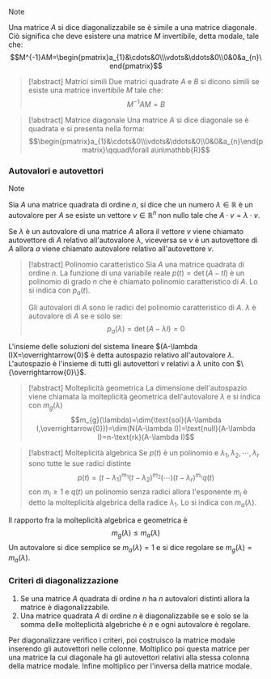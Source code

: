 >[!note]
>Una matrice $A$ si dice diagonalizzabile se è simile a una matrice diagonale. Ciò significa che deve esistere una matrice $M$ invertibile, detta modale, tale che:
>$$M^{-1}AM=\begin{pmatrix}a_{1}&\cdots&0\\\vdots&\ddots&0\\0&0&a_{n}\end{pmatrix}$$

>[!abstract] Matrici simili
>Due matrici quadrate $A$ e $B$ si dicono simili se esiste una matrice invertibile $M$ tale che: $$M^{-1}AM=B$$

>[!abstract] Matrice diagonale
>Una matrice $A$ si dice diagonale se è quadrata e si presenta nella forma: $$\begin{pmatrix}a_{1}&\cdots&0\\\vdots&\ddots&0\\0&0&a_{n}\end{pmatrix}\qquad\forall a\in\mathbb{R}$$
### Autovalori e autovettori
>[!note]
>Sia $A$ una matrice quadrata di ordine $n$, si dice che un numero $\lambda\in\mathbb{R}$ è un autovalore per $A$ se esiste un vettore $v\in\mathbb{R}^{n}$ non nullo tale che $A\cdot v=\lambda\cdot v$.
>
>Se $\lambda$ è un autovalore di una matrice $A$ allora il vettore $v$ viene chiamato autovettore di $A$ relativo all'autovalore $\lambda$, viceversa se $v$ è un autovettore di $A$ allora $a$ viene chiamato autovalore relativo all'autovettore $v$.

>[!abstract] Polinomio caratteristico
>Sia $A$ una matrice quadrata di ordine $n$. La funzione di una variabile reale $p(t)=\det(A-tI)$ è un polinomio di grado $n$ che è chiamato polinomio caratteristico di $A$. Lo si indica con $p_{a}(t)$.
>
>Gli autovalori di $A$ sono le radici del polinomio caratteristico di $A$. $\lambda$ è autovalore di $A$ se e solo se: $$p_{a}(\lambda)=\det(A-\lambda I)=0$$

L'insieme delle soluzioni del sistema lineare $(A-\lambda I)X=\overrightarrow{0}$ è detta autospazio relativo all'autovalore $\lambda$. L'autospazio è l'insieme di tutti gli autovettori $v$ relativi a $\lambda$ unito con $\{\overrightarrow{0}\}$.

>[!abstract] Molteplicità geometrica
>La dimensione dell'autospazio viene chiamata la molteplicità geometrica dell'autovalore $\lambda$ e si indica con $m_{g}(\lambda)$
>$$m_{g}(\lambda)=\dim(\text{sol}(A-\lambda I,\overrightarrow{0}))=\dim(N(A-\lambda I))=\text{null}(A-\lambda I)=n-\text{rk}(A-\lambda I)$$

>[!abstract] Molteplicità algebrica
>Se $p(t)$ è un polinomio e $\lambda_{1},\lambda_{2},\cdots,\lambda_{r}$ sono tutte le sue radici distinte $$p(t)=(t-\lambda_{1})^{m_{1}}(t-\lambda_{2})^{m_{2}}(\cdots)(t-\lambda_{r})^{m_{r}}q(t)$$con $m_{i}\geq 1$ e $q(t)$ un polinomio senza radici allora l'esponente $m_{i}$ è detto la molteplicità algebrica della radice $\lambda_{1}$. Lo si indica con $m_{a}(\lambda)$.

Il rapporto fra la molteplicità algebrica e geometrica è $$m_{g}(\lambda)\leq m_{a}(\lambda)$$
Un autovalore si dice semplice se $m_{a}(\lambda)=1$ e si dice regolare se $m_{g}(\lambda)=m_{a}(\lambda)$.

### Criteri di diagonalizzazione
1. Se una matrice $A$ quadrata di ordine $n$ ha $n$ autovalori distinti allora la matrice è diagonalizzabile.
2. Una matrice quadrata $A$ di ordine $n$ è diagonalizzabile se e solo se la somma delle molteplicità algebriche è $n$ e ogni autovalore è regolare.

Per diagonalizzare verifico i criteri, poi costruisco la matrice modale inserendo gli autovettori nelle colonne. Moltiplico poi questa matrice per una matrice la cui diagonale ha gli autovettori relativi alla stessa colonna della matrice modale. Infine moltiplico per l'inversa della matrice modale.